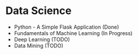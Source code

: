 # Data Science

- Python - A Simple Flask Application (Done)
- Fundamentals of Machine Learning (In Progress)
- Deep Learning (TODO)
- Data Mining (TODO)

